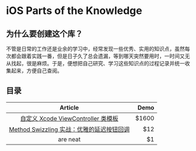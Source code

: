 # iOS Parts of the Knowledge



## 为什么要创建这个库？

不管是日常的工作还是业余的学习中，经常发现一些优秀、实用的知识点，虽然每次都会跟着实践一番，但是日子久了总会遗漏，等到哪天突然要用时，一时间又无从找起，很是麻烦。于是，便想把自己研究、学习这些知识点的过程记录并统一收集起来，方便自己查阅。

## 目录


| Article | Demo |
|:---------------:| -------------:|
|[自定义 Xcode ViewController 类模板](https://github.com/ifelseboyxx/xx_Notes/contents/XcodeTemplate/Xcode-VC-Template.md) |         $1600 |
|[Method Swizzling 实战：优雅的延迟按钮回调](http://blog.ifelseboyxx.com/2017/02/03/MethodSwizzlingDemo/)        |           $12 |
| are neat        |            $1 |